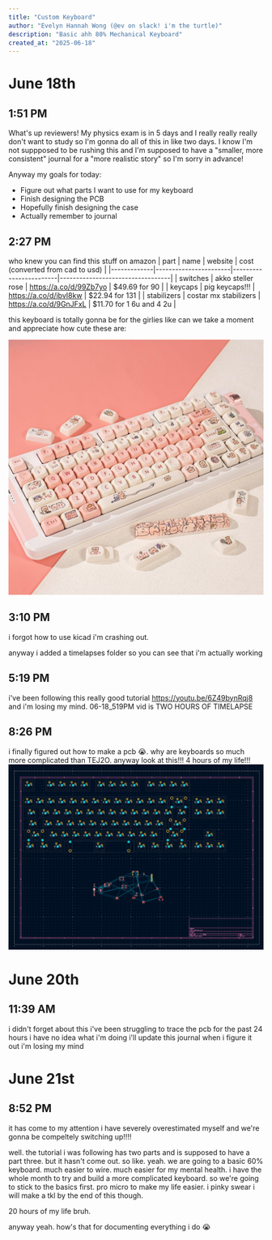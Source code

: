 ```yaml
---
title: "Custom Keyboard"
author: "Evelyn Hannah Wong (@ev on slack! i'm the turtle)"
description: "Basic ahh 80% Mechanical Keyboard"
created_at: "2025-06-18"
---
```


# June 18th 

## 1:51 PM
What's up reviewers! My physics exam is in 5 days and I really really really don't want to study so I'm gonna do all of this in like two days. I know I'm not suppposed to be rushing this and I'm supposed to have a "smaller, more consistent" journal for a "more realistic story" so I'm sorry in advance!

Anyway my goals for today:
- Figure out what parts I want to use for my keyboard
- Finish designing the PCB
- Hopefully finish designing the case
- Actually remember to journal

## 2:27 PM
who knew you can find this stuff on amazon
| part        | name                  | website                | cost (converted from cad to usd) |
|-------------|-----------------------|------------------------|----------------------------------|
| switches    | akko steller rose     | https://a.co/d/99Zb7yo | $49.69 for 90                    |
| keycaps     | pig keycaps!!!        | https://a.co/d/ibvI8kw | $22.94 for 131                   |
| stabilizers | costar mx stabilizers | https://a.co/d/9GnJFxL | $11.70 for 1 6u and 4 2u         |

this keyboard is totally gonna be for the girlies like can we take a moment and appreciate how cute these are:

![keycaps](images/keycaps.jpg)


## 3:10 PM
i forgot how to use kicad i'm crashing out.

anyway i added a timelapses folder so you can see that i'm actually working 

## 5:19 PM
i've been following this really good tutorial https://youtu.be/6Z49bynRqj8 and i'm losing my mind. 06-18_519PM vid is TWO HOURS OF TIMELAPSE 

## 8:26 PM
i finally figured out how to make a pcb 😭. why are keyboards so much more complicated than TEJ2O. anyway look at this!!! 4 hours of my life!!!
![pcb](images/pcb1.png)

# June 20th

## 11:39 AM
i didn't forget about this i've been struggling to trace the pcb for the past 24 hours i have no idea what i'm doing i'll update this journal when i figure it out i'm losing my mind

# June 21st

## 8:52 PM
it has come to my attention i have severely overestimated myself and we're gonna be compeltely switching up!!!! 

well. the tutorial i was following has two parts and is supposed to have a part three. but it hasn't come out. so like. yeah. we are going to a basic 60% keyboard. much easier to wire. much easier for my mental health. i have the whole month to try and build a more complicated keyboard. so we're going to stick to the basics first. pro micro to make my life easier. i pinky swear i will make a tkl by the end of this though.

20 hours of my life bruh.

anyway yeah. how's that for documenting everything i do 😭